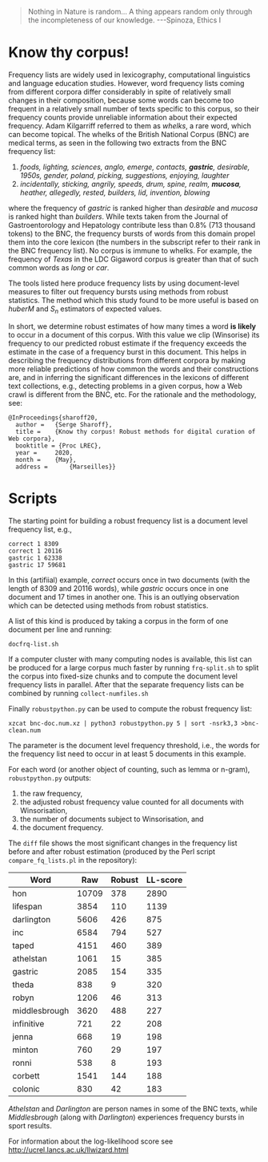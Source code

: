 > Nothing in Nature is random… A thing appears random only through the incompleteness of our knowledge. ---Spinoza, Ethics I

Know thy corpus!
================

Frequency lists are widely used in lexicography, computational linguistics and language education studies. However, word frequency lists coming from different corpora differ considerably in spite of relatively small changes in their composition, because some words can become too frequent in a relatively small number of texts specific to this corpus, so their frequency counts provide unreliable information about their expected frequency. Adam Kilgarriff referred to them as *whelks*, a rare word, which can become topical. The whelks of the British National Corpus (BNC) are medical terms, as seen in the following two extracts from the BNC frequency list:

1.  *foods, lighting, sciences, anglo, emerge, contacts, **gastric**, desirable, 1950s, gender, poland, picking, suggestions, enjoying, laughter* 
2.  *incidentally, sticking, angrily, speeds, drum, spine, realm, **mucosa**, heather, allegedly, rested, builders, lid, invention, blowing*

where the frequency of *gastric* is ranked higher than *desirable* and *mucosa* is ranked hight than *builders*.  While texts taken from the Journal of Gastroentorology and Hepatology contribute less than 0.8% (713 thousand tokens) to the BNC, the frequency bursts of words from this domain propel them into the core lexicon (the numbers in the subscript refer to their rank in the BNC frequency list). No corpus is immune to whelks. For example, the frequency of *Texas* in the LDC Gigaword corpus is greater than that of such common words as *long* or *car*.

The tools listed here produce frequency lists by using document-level measures to filter out frequency bursts using methods from robust statistics. The method which this study found to be more useful is based on *huberM* and *S*<sub>*n*</sub> estimators of expected values.

In short, we determine robust estimates of how many times a word **is likely** to occur in a document of this corpus.  With this value we clip (Winsorise) its frequency to our predicted robust estimate if the frequency exceeds the estimate in the case of a frequency burst in this document.  This helps in describing the frequency distributions from different corpora by making more reliable predictions of how common the words and their constructions are, and in inferring the significant differences in the lexicons of different text collections, e.g., detecting problems in a given corpus, how a Web crawl is different from the BNC, etc. For the rationale and the methodology, see:

``` example
@InProceedings{sharoff20,
  author = 	 {Serge Sharoff},
  title = 	 {Know thy corpus! Robust methods for digital curation of Web corpora},
  booktitle = {Proc LREC},
  year = 	 2020,
  month = 	 {May},
  address = 	 {Marseilles}}
```

Scripts
=======

The starting point for building a robust frequency list is a document level frequency list, e.g.,

``` example
correct 1 8309
correct 1 20116
gastric 1 62338
gastric 17 59681
```

In this (artifiial) example, *correct* occurs once in two documents (with the length of 8309 and 20116 words), while *gastric* occurs once in one document and 17 times in another one. This is an outlying observation which can be detected using methods from robust statistics. 

A list of this kind is produced by taking a corpus in the form of one document per line and running:

`docfrq-list.sh`

If a computer cluster with many computing nodes is available, this list can be produced for a large corpus much faster by running `frq-split.sh` to split the corpus into fixed-size chunks and to compute the document level frequency lists in parallel.  After that the separate frequency lists can be combined by running `collect-numfiles.sh`

Finally `robustpython.py` can be used to compute the robust frequency list:

`xzcat bnc-doc.num.xz | python3 robustpython.py 5 | sort -nsrk3,3 >bnc-clean.num`

The parameter is the document level frequency threshold, i.e., the words for the frequency list need to occur in at least 5 documents in this example.

For each word (or another object of counting, such as lemma or n-gram), `robustpython.py` outputs: 
1. the raw frequency, 
2. the adjusted robust frequency value counted for all documents with Winsorisation, 
3. the number of documents subject to Winsorisation, and 
4. the document frequency.

The `diff` file shows the most significant changes in the frequency list before and after robust estimation (produced by the Perl script `compare_fq_lists.pl` in the repository):

| Word          | Raw   | Robust | LL-score |
|---------------|-------|--------|----------|
| hon           | 10709 | 378    | 2890     |
| lifespan      | 3854  | 110    | 1139     |
| darlington    | 5606  | 426    | 875      |
| inc           | 6584  | 794    | 527      |
| taped         | 4151  | 460    | 389      |
| athelstan     | 1061  | 15     | 385      |
| gastric       | 2085  | 154    | 335      |
| theda         | 838   | 9      | 320      |
| robyn         | 1206  | 46     | 313      |
| middlesbrough | 3620  | 488    | 227      |
| infinitive    | 721   | 22     | 208      |
| jenna         | 668   | 19     | 198      |
| minton        | 760   | 29     | 197      |
| ronni         | 538   | 8      | 193      |
| corbett       | 1541  | 144    | 188      |
| colonic       | 830   | 42     | 183      |

*Athelstan* and *Darlington* are person names in some of the BNC texts, while *Middlesbrough* (along with *Darlington*) experiences frequency bursts in sport results.

For information about the log-likelihood score see  <http://ucrel.lancs.ac.uk/llwizard.html>
